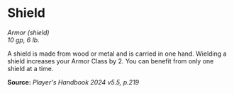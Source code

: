 # Shield
*Armor (shield)*  
*10 gp, 6 lb.*

A shield is made from wood or metal and is carried in one hand. Wielding a shield increases your Armor Class by 2. You can benefit from only one shield at a time.

**Source:** *Player's Handbook 2024 v5.5, p.219*